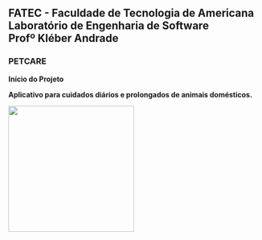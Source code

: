 <h2>FATEC - Faculdade de Tecnologia de Americana<br>
Laboratório de Engenharia de Software<br>
Profº Kléber Andrade</h2>
 
 
 <h3>PETCARE</H3>
 
 
 <strong><p>Início do Projeto</p><strong>  

Aplicativo para cuidados diários e prolongados de animais domésticos.



<img width="250" src="http://gensoft.site/img/fundogit.fw.png">
